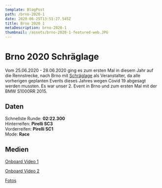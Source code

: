 ```yaml
---
template: BlogPost
path: /brno-2020-1
date: 2020-06-25T13:51:27.545Z
title: Brno 2020 1
metaDescription: brno-2020-1
thumbnail: /assets/brno-2020-1-featured-web.JPG
---
```

# Brno 2020 Schräglage

Vom 25.06.2020 - 28.06.2020 ging es zum ersten Mal in diesem Jahr auf die Rennstrecke, nach Brno mit [Schräglage](https://ringtraining.de/) als Veranstalter, da alle vorherigen geplanten Events dieses Jahres wegen Covid 19 abgesagt werden mussten. Es war unser 2. Event in Brno und zum ersten Mal mit der BMW S1000RR 2015.  

## Daten
Schnellste Runde: **02:22.300**  
Hinterreifen: **Pirelli SC3**  
Vorderreifen: **Pirelli SC1**  
Mode: **Race**  

## Medien
[Onboard Video 1](https://www.youtube.com/watch?v=TP5l8niRCsg) 
[Onboard Video 2](https://www.youtube.com/watch?v=XIoTvUrR4n0) 
[Fotos](https://www.instagram.com/p/CCApd8Nnojo/?utm_source=ig_web_copy_link)
